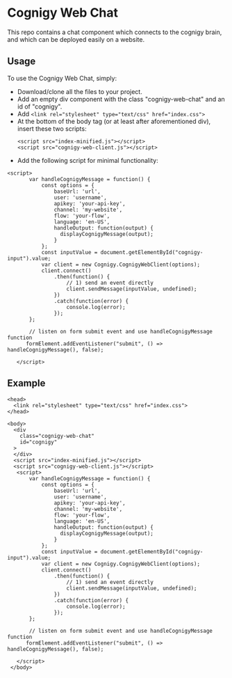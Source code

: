 # Cognigy Web Chat

This repo contains a chat component which connects to the cognigy brain, and which can be deployed easily on a website.

## Usage
To use the Cognigy Web Chat, simply:
- Download/clone all the files to your project.
- Add an empty div component with the class "cognigy-web-chat" and an id of "cognigy".
- Add `<link rel="stylesheet" type="text/css" href="index.css">`
- At the bottom of the body tag (or at least after aforementioned div), insert these two scripts: 
  ```
  <script src="index-minified.js"></script>
  <script src="cognigy-web-client.js"></script>
  ```
- Add the following script for minimal functionality:
```
<script>
       var handleCognigyMessage = function() {
           const options = {
               baseUrl: 'url',
               user: 'username',
               apikey: 'your-api-key',
               channel: 'my-website',
               flow: 'your-flow',
               language: 'en-US',
               handleOutput: function(output) {
                 displayCognigyMessage(output);
               }
           };
           const inputValue = document.getElementById("cognigy-input").value;
           var client = new Cognigy.CognigyWebClient(options);
           client.connect()
               .then(function() {
                   // 1) send an event directly
                   client.sendMessage(inputValue, undefined);
               })
               .catch(function(error) {
                   console.log(error);
               });
       };

       // listen on form submit event and use handleCognigyMessage function
      formElement.addEventListener("submit", () => handleCognigyMessage(), false);

   </script>
   ```
 
 ## Example

```
<head>
  <link rel="stylesheet" type="text/css" href="index.css">
</head>

<body>
  <div
    class="cognigy-web-chat"
    id="cognigy"
  >
  </div>
  <script src="index-minified.js"></script>
  <script src="cognigy-web-client.js"></script> 
   <script>
       var handleCognigyMessage = function() {
           const options = {
               baseUrl: 'url',
               user: 'username',
               apikey: 'your-api-key',
               channel: 'my-website',
               flow: 'your-flow',
               language: 'en-US',
               handleOutput: function(output) {
                 displayCognigyMessage(output);
               }
           };
           const inputValue = document.getElementById("cognigy-input").value;
           var client = new Cognigy.CognigyWebClient(options);
           client.connect()
               .then(function() {
                   // 1) send an event directly
                   client.sendMessage(inputValue, undefined);
               })
               .catch(function(error) {
                   console.log(error);
               });
       };

       // listen on form submit event and use handleCognigyMessage function
      formElement.addEventListener("submit", () => handleCognigyMessage(), false);

   </script>
 </body>
 ```

